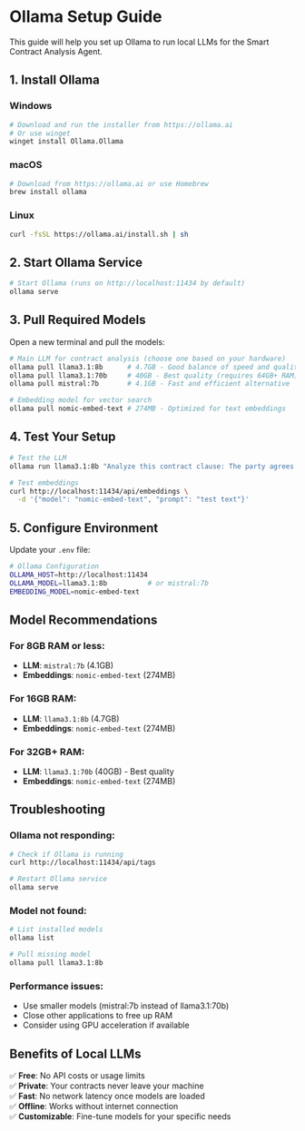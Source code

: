 # Ollama Setup Guide

This guide will help you set up Ollama to run local LLMs for the Smart Contract Analysis Agent.

## 1. Install Ollama

### Windows
```bash
# Download and run the installer from https://ollama.ai
# Or use winget
winget install Ollama.Ollama
```

### macOS
```bash
# Download from https://ollama.ai or use Homebrew
brew install ollama
```

### Linux
```bash
curl -fsSL https://ollama.ai/install.sh | sh
```

## 2. Start Ollama Service

```bash
# Start Ollama (runs on http://localhost:11434 by default)
ollama serve
```

## 3. Pull Required Models

Open a new terminal and pull the models:

```bash
# Main LLM for contract analysis (choose one based on your hardware)
ollama pull llama3.1:8b      # 4.7GB - Good balance of speed and quality
ollama pull llama3.1:70b     # 40GB - Best quality (requires 64GB+ RAM)
ollama pull mistral:7b       # 4.1GB - Fast and efficient alternative

# Embedding model for vector search
ollama pull nomic-embed-text # 274MB - Optimized for text embeddings
```

## 4. Test Your Setup

```bash
# Test the LLM
ollama run llama3.1:8b "Analyze this contract clause: The party agrees to indemnify..."

# Test embeddings
curl http://localhost:11434/api/embeddings \
  -d '{"model": "nomic-embed-text", "prompt": "test text"}'
```

## 5. Configure Environment

Update your `.env` file:

```bash
# Ollama Configuration
OLLAMA_HOST=http://localhost:11434
OLLAMA_MODEL=llama3.1:8b          # or mistral:7b
EMBEDDING_MODEL=nomic-embed-text
```

## Model Recommendations

### For 8GB RAM or less:
- **LLM**: `mistral:7b` (4.1GB)
- **Embeddings**: `nomic-embed-text` (274MB)

### For 16GB RAM:
- **LLM**: `llama3.1:8b` (4.7GB) 
- **Embeddings**: `nomic-embed-text` (274MB)

### For 32GB+ RAM:
- **LLM**: `llama3.1:70b` (40GB) - Best quality
- **Embeddings**: `nomic-embed-text` (274MB)

## Troubleshooting

### Ollama not responding:
```bash
# Check if Ollama is running
curl http://localhost:11434/api/tags

# Restart Ollama service
ollama serve
```

### Model not found:
```bash
# List installed models
ollama list

# Pull missing model
ollama pull llama3.1:8b
```

### Performance issues:
- Use smaller models (mistral:7b instead of llama3.1:70b)
- Close other applications to free up RAM
- Consider using GPU acceleration if available

## Benefits of Local LLMs

✅ **Free**: No API costs or usage limits  
✅ **Private**: Your contracts never leave your machine  
✅ **Fast**: No network latency once models are loaded  
✅ **Offline**: Works without internet connection  
✅ **Customizable**: Fine-tune models for your specific needs